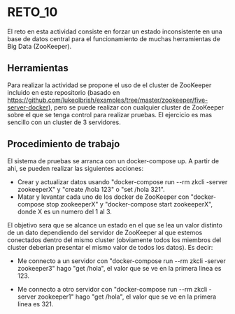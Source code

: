 # RETO_10

El reto en esta actividad consiste en forzar un estado inconsistente en una base de datos central para el funcionamiento de muchas herramientas de Big Data (ZooKeeper).

## Herramientas

Para realizar la actividad se propone el uso de el cluster de ZooKeeper incluido en este repositorio (basado en https://github.com/lukeolbrish/examples/tree/master/zookeeper/five-server-docker), pero se puede realizar con cualquier cluster de ZooKeeper sobre el que se tenga control para realizar pruebas. El ejercicio es mas sencillo con un cluster de 3 servidores.

## Procedimiento de trabajo

El sistema de pruebas se arranca con un docker-compose up. A partir de ahi, se pueden realizar las siguientes acciones:

- Crear y actualizar datos usando "docker-compose run --rm zkcli -server zookeeperX" y "create /hola 123" o "set /hola 321".
- Matar y levantar cada uno de los docker de ZooKeeper con "docker-compose stop zookeeperX" y "docker-compose start zookeeperX", donde X es un numero del 1 al 3.

El objetivo sera que se alcance un estado en el que se lea un valor distinto de un dato dependiendo del servidor de ZooKeeper al  que  estemos conectados dentro del mismo cluster (obviamente todos los miembros del cluster deberian presentar el mismo valor de  todos  los datos). Es decir:

- Me connecto a un servidor con "docker-compose run --rm zkcli -server zookeeper3" hago "get /hola", el valor que se ve en la primera linea es 123.

- Me connecto a otro servidor con "docker-compose run --rm zkcli -server zookeeper1" hago "get /hola", el valor que se ve en la primera linea es 321.

